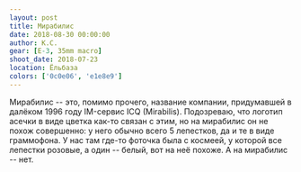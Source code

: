 ```yaml
---
layout: post
title: Мирабилис
date: 2018-08-30 00:00:00
author: К.С.
gear: [E-3, 35mm macro]
shoot_date: 2018-07-23
location: Ёльбаза
colors: ['0c0e06', 'e1e8e9']
---
```

Мирабилис -- это, помимо прочего, название компании, придумавшей в далёком 1996 году IM-сервис ICQ (Mirabilis). Подозреваю, что логотип асечки в виде цветка как-то связан с этим, но на мирабилис он не похож совершенно: у него обычно всего 5 лепестков, да и те в виде граммофона. У нас там где-то фоточка была с космеей, у которой все лепестки розовые, а один -- белый, вот на неё похоже. А на мирабилис -- нет.
